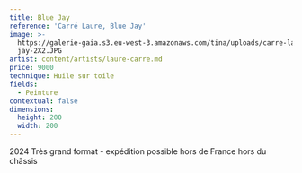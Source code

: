 ```yaml
---
title: Blue Jay
reference: 'Carré Laure, Blue Jay'
image: >-
  https://galerie-gaia.s3.eu-west-3.amazonaws.com/tina/uploads/carre-laure/galerie-gaia-carre-laure-blue
  jay-2X2.JPG
artist: content/artists/laure-carre.md
price: 9000
technique: Huile sur toile
fields:
  - Peinture
contextual: false
dimensions:
  height: 200
  width: 200
---
```


2024 Très grand format - expédition possible hors de France hors du châssis
